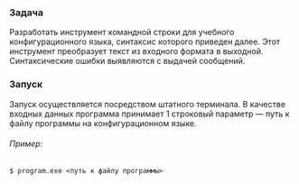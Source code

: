 ### Задача
Разработать инструмент командной строки для учебного конфигурационного языка, синтаксис которого приведен далее. 
Этот инструмент преобразует текст из входного формата в выходной. Синтаксические ошибки выявляются с выдачей сообщений.


### Запуск
Запуск осуществляется посредством штатного терминала. 
В качестве входных данных программа принимает 1 строковый параметр — путь к файлу программы на конфигурационном языке.
###### Пример:
```
$ program.exe <путь к файлу программы>
```